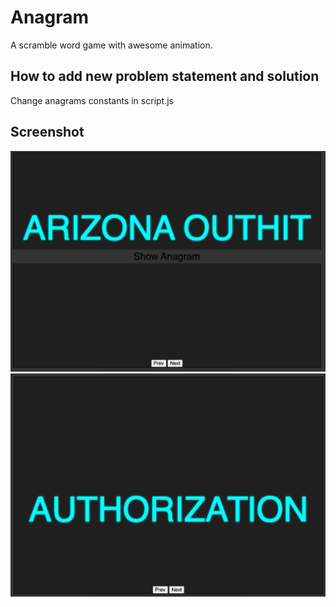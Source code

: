 # Anagram

A scramble word game with awesome animation.

## How to add new problem statement and solution
Change anagrams constants in script.js

## Screenshot
![](anagram-before.png)
![](anagram-after.png)

